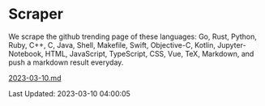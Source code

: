 # Scraper

We scrape the github trending page of these languages: Go, Rust, Python, Ruby, C++, C, Java, Shell, Makefile, Swift, Objective-C, Kotlin, Jupyter-Notebook, HTML, JavaScript, TypeScript, CSS, Vue, TeX, Markdown, and push a markdown result everyday.

[2023-03-10.md](https://github.com/yangwenmai/github-trending-backup/blob/master/2023-03-10.md)

Last Updated: 2023-03-10 04:00:05